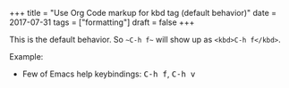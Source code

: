 +++
title = "Use Org Code markup for kbd tag (default behavior)"
date = 2017-07-31
tags = ["formatting"]
draft = false
+++

This is the default behavior. So `~C-h f~` will show up as `<kbd>C-h
f</kbd>`.

Example:

-   Few of Emacs help keybindings: <kbd>C-h f</kbd>, <kbd>C-h v</kbd>

<!--listend-->
